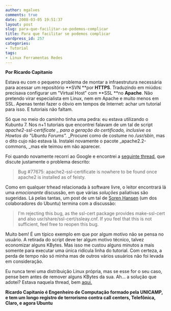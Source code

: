 ```yaml
---
author: mgalves
comments: true
date: 2008-03-05 19:51:37
layout: post
slug: para-que-facilitar-se-podemos-complicar
title: Para que facilitar se podemos complicar
wordpress_id: 257
categories:
- Tutorial
tags:
- Linux Ferramentas Redes
---
```


**Por Ricardo Capitanio**

Estava eu com o pequeno problema de montar a infraestrutura necessária para acessar um repositório **SVN  **por **HTTPS**. Traduzindo em miúdos: precisava configurar um "Virtual Host" com **SSL **no **Apache**. Não pretendo virar especialista em Linux, nem em Apache e muito menos em SSL. Apenas tentei fazer o óbvio em tempos de Internet: achar um tutorial para isso. E tutoriais não faltam.

Só que no meio do caminho tinha uma pedra: eu estava utilizando o Kubuntu 7. Nos n+1 tutoriais que encontrei falavam de um tal de script _apache2-ssl-certificate _ para a geração do certificado, inclusive os _Howtos_ do _"Ubuntu Forums".__ _Procurei como de costume no _/usr/sbin_, mas o dito cujo não estava lá. Instalei novamente o pacote _apache2.2-commons,  _mas ele  teimou em não aparecer.

Foi quando novamente recorri ao Google e encontrei a [seguinte thread](https://launchpad.net/ubuntu/+source/apache2/+bug/77675), que discute justamente o problema descrito:


> Bug #77675: apache2-ssl-certificate is nowhere to be found once apache2 is installed as of feisty.


Como em qualquer trhead relacionada à software livre, o leitor encontrará lá uma _emocionante_ discussão, em que várias _soluções_ paliativas são sugeridas. Lá pelas tantas, um post de um tal de [Soren Hansen](https://launchpad.net/%7Eshawarma) (um dos colaboradores do Ubuntu) termina com a discussão:


> I'm rejecting this bug, as the ssl-cert package provides make-ssl-cert and also usr/share/ssl-cert/ssleay.cnf.
> If you feel that this is not sufficient, feel free to reopen this bug.


Muito bem! É um típico exemplo em que por algum motivo não se pensa no usuário.  A retirada do script deve ter algum motivo técnico, talvez economizar alguns KBytes. Mas isso me custou alguns minutos a mais somente para executar uma única ridícula linha do tutorial. Com certeza, a perda de tempo não só minha mas de outros vários usuários não foi levada em consideração.

Eu nunca terei uma distribuição Linux própria, mas se esse for o seu caso, pense bem antes de remover alguns KBytes da sua. Ah... a solução que adotei? Estava naquela thread, bem [aqui.](https://launchpad.net/ubuntu/+source/apache2/+bug/77675/comments/15)

**Ricardo Capitanio é Engenheiro de Computação formado pela UNICAMP, e tem um longo registro de terrorismo contra call centers, Telefônica, Claro, e agora Ubuntu**
